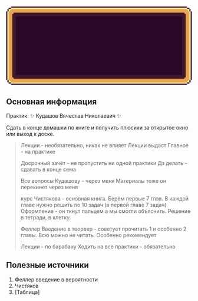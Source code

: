 ![](img/theory-of-probability-3-semester-2025-year.gif)

## Основная информация

Практик: ✨ Кудашов Вячеслав Николаевич ✨

Сдать в конце домашки по книге и получить плюсики за открытое окно или выход к доске.

> Лекции - необязательно, никак не влияет 
> Лекции выдаст
> Главное - на практике
> 
> Досрочный зачёт - не пропустить ни одной практики
> Дз делать - сдавать в конце сема
> 
> Все вопросы Кудашову - через меня
> Материалы тоже он перекинет через меня
> 
> курс Чистякова - основная книга.
> Берём первые 7 глав. В каждой главе нужно решить по 10 задач (в первой главе 7 задач)
> Оформление - он ткнул пальцем а мы смогли объяснить. Решение в тетради, в клетку.
> 
> Феллер Введение в теорвер - советует прочитать 1 и особенно 2 главы. Всю можно не читать. Особенно рекомендует
> 
> Лекции - по барабану
> Ходить на все практики - обязательно

## Полезные источники

1. Феллер введение в вероятности
2. Чистяков
3. [Таблица]